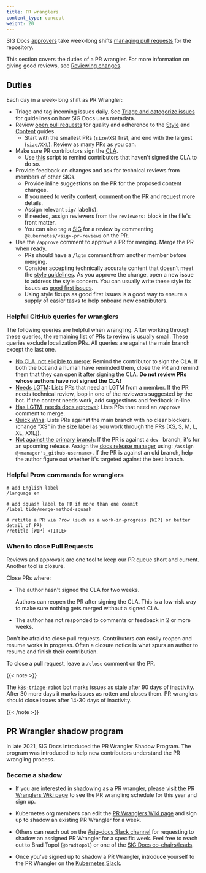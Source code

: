 ```yaml
---
title: PR wranglers
content_type: concept
weight: 20
---
```


<!-- overview -->

SIG Docs [approvers](/docs/contribute/participate/roles-and-responsibilities/#approvers) take week-long shifts [managing pull requests](https://github.com/kubernetes/website/wiki/PR-Wranglers) for the repository.

This section covers the duties of a PR wrangler. For more information on giving good reviews, see [Reviewing changes](/docs/contribute/review/).

<!-- body -->

## Duties

Each day in a week-long shift as PR Wrangler:

- Triage and tag incoming issues daily. See [Triage and categorize issues](/docs/contribute/review/for-approvers/#triage-and-categorize-issues) for guidelines on how SIG Docs uses metadata.
- Review [open pull requests](https://github.com/kubernetes/website/pulls) for quality and adherence to the [Style](/docs/contribute/style/style-guide/) and [Content](/docs/contribute/style/content-guide/) guides.
  - Start with the smallest PRs (`size/XS`) first, and end with the largest (`size/XXL`). Review as many PRs as you can.
- Make sure PR contributors sign the [CLA](https://github.com/kubernetes/community/blob/master/CLA.md).
  - Use [this](https://github.com/zparnold/k8s-docs-pr-botherer) script to remind contributors that haven't signed the CLA to do so.
- Provide feedback on changes and ask for technical reviews from members of other SIGs.
  - Provide inline suggestions on the PR for the proposed content changes.
  - If you need to verify content, comment on the PR and request more details.
  - Assign relevant `sig/` label(s).
  - If needed, assign reviewers from the `reviewers:` block in the file's front matter.
  - You can also tag a [SIG](https://github.com/kubernetes/community/blob/master/sig-list.md) for a review by commenting `@kubernetes/<sig>-pr-reviews` on the PR.
- Use the `/approve` comment to approve a PR for merging. Merge the PR when ready.
  - PRs should have a `/lgtm` comment from another member before merging.
  - Consider accepting technically accurate content that doesn't meet the
    [style guidelines](/docs/contribute/style/style-guide/). As you approve the change,
    open a new issue to address the style concern. You can usually write these style fix
    issues as [good first issues](https://kubernetes.dev/docs/guide/help-wanted/#good-first-issue).
  - Using style fixups as good first issues is a good way to ensure a supply of easier tasks
    to help onboard new contributors.

### Helpful GitHub queries for wranglers

The following queries are helpful when wrangling.
After working through these queries, the remaining list of PRs to review is usually small.
These queries exclude localization PRs. All queries are against the main branch except the last one.

- [No CLA, not eligible to merge](https://github.com/kubernetes/website/pulls?q=is%3Aopen+is%3Apr+label%3A%22cncf-cla%3A+no%22+-label%3A%22do-not-merge%2Fwork-in-progress%22+-label%3A%22do-not-merge%2Fhold%22+label%3Alanguage%2Fen):
  Remind the contributor to sign the CLA. If both the bot and a human have reminded them, close
  the PR and remind them that they can open it after signing the CLA.
  **Do not review PRs whose authors have not signed the CLA!**
- [Needs LGTM](https://github.com/kubernetes/website/pulls?q=is%3Aopen+is%3Apr+-label%3A%22cncf-cla%3A+no%22+-label%3Ado-not-merge%2Fwork-in-progress+-label%3Ado-not-merge%2Fhold+label%3Alanguage%2Fen+-label%3Algtm):
  Lists PRs that need an LGTM from a member. If the PR needs technical review, loop in one of the reviewers suggested by the bot. If the content needs work, add suggestions and feedback in-line.
- [Has LGTM, needs docs approval](https://github.com/kubernetes/website/pulls?q=is%3Aopen+is%3Apr+-label%3Ado-not-merge%2Fwork-in-progress+-label%3Ado-not-merge%2Fhold+label%3Alanguage%2Fen+label%3Algtm+):
  Lists PRs that need an `/approve` comment to merge.
- [Quick Wins](https://github.com/kubernetes/website/pulls?utf8=%E2%9C%93&q=is%3Apr+is%3Aopen+base%3Amain+-label%3A%22do-not-merge%2Fwork-in-progress%22+-label%3A%22do-not-merge%2Fhold%22+label%3A%22cncf-cla%3A+yes%22+label%3A%22size%2FXS%22+label%3A%22language%2Fen%22): Lists PRs against the main branch with no clear blockers. (change "XS" in the size label as you work through the PRs [XS, S, M, L, XL, XXL]).
- [Not against the primary branch](https://github.com/kubernetes/website/pulls?q=is%3Aopen+is%3Apr+label%3Alanguage%2Fen+-base%3Amain): If the PR is against a `dev-` branch, it's for an upcoming release. Assign the [docs release manager](https://github.com/kubernetes/sig-release/tree/master/release-team#kubernetes-release-team-roles) using: `/assign @<manager's_github-username>`. If the PR is against an old branch, help the author figure out whether it's targeted against the best branch.

### Helpful Prow commands for wranglers

```
# add English label
/language en

# add squash label to PR if more than one commit
/label tide/merge-method-squash

# retitle a PR via Prow (such as a work-in-progress [WIP] or better detail of PR)
/retitle [WIP] <TITLE>
```

### When to close Pull Requests

Reviews and approvals are one tool to keep our PR queue short and current. Another tool is closure.

Close PRs where:

- The author hasn't signed the CLA for two weeks.

  Authors can reopen the PR after signing the CLA. This is a low-risk way to make sure nothing gets merged without a signed CLA.

- The author has not responded to comments or feedback in 2 or more weeks.

Don't be afraid to close pull requests. Contributors can easily reopen and resume works in progress. Often a closure notice is what spurs an author to resume and finish their contribution.

To close a pull request, leave a `/close` comment on the PR.

{{< note >}}

The [`k8s-triage-robot`](https://github.com/k8s-triage-robot) bot marks issues as stale after 90 days of inactivity. After 30 more days it marks issues as rotten and closes them. PR wranglers should close issues after 14-30 days of inactivity.

{{< /note >}}

## PR Wrangler shadow program

In late 2021, SIG Docs introduced the PR Wrangler Shadow Program. The program was introduced to help new contributors understand the PR wrangling process.

### Become a shadow

- If you are interested in shadowing as a PR wrangler, please visit the [PR Wranglers Wiki page](https://github.com/kubernetes/website/wiki/PR-Wranglers) to see the PR wrangling schedule for this year and sign up.

- Kubernetes org members can edit the [PR Wranglers Wiki page](https://github.com/kubernetes/website/wiki/PR-Wranglers) and sign up to shadow an existing PR Wrangler for a week.

- Others can reach out on the [#sig-docs Slack channel](https://kubernetes.slack.com/messages/sig-docs) for requesting to shadow an assigned PR Wrangler for a specific week. Feel free to reach out to Brad Topol (`@bradtopol`) or one of the [SIG Docs co-chairs/leads](https://github.com/kubernetes/community/tree/master/sig-docs#leadership).

- Once you've signed up to shadow a PR Wrangler, introduce yourself to the PR Wrangler on the [Kubernetes Slack](https://slack.k8s.io).
